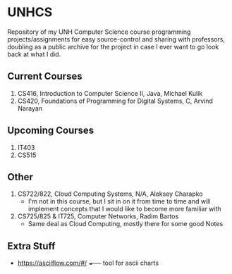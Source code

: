 # UNHCS
Repository of my UNH Computer Science course programming projects/assignments for easy source-control and sharing with professors, doubling as a public archive for the project in case I ever want to go look back at what I did.

## Current Courses
1. CS416, Introduction to Computer Science II, Java, Michael Kulik
2. CS420, Foundations of Programming for Digital Systems, C, Arvind Narayan

## Upcoming Courses
1. IT403
2. CS515

## Other
1. CS722/822, Cloud Computing Systems, N/A, Aleksey Charapko
    - I'm not in this course, but I sit in on it from time to time and will implement concepts that I would like to become more familiar with
2. CS725/825 & IT725, Computer Networks, Radim Bartos
    - Same deal as Cloud Computing, mostly there for some good Notes


## Extra Stuff
- https://asciiflow.com/#/ `◄───` tool for ascii charts